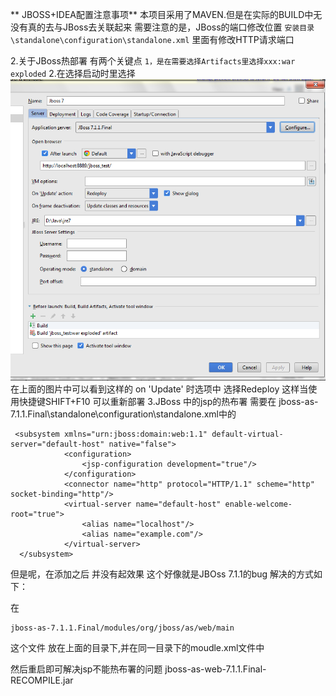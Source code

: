 ** JBOSS+IDEA配置注意事项**
    本项目采用了MAVEN.但是在实际的BUILD中无没有真的去与JBoss去关联起来
    需要注意的是，JBoss的端口修改位置
    `安装目录\standalone\configuration\standalone.xml`
    里面有修改HTTP请求端口
    
2.关于JBoss热部署
有两个关键点
`1，是在需要选择Artifacts里选择xxx:war exploded`
2.在选择启动时里选择
![查看图片](1.png)
在上面的图片中可以看到这样的
on 'Update' 时选项中 选择Redeploy
 这样当使用快捷键SHIFT+F10
 可以重新部署
 3.JBoss 中的jsp的热布署
需要在
jboss-as-7.1.1.Final\standalone\configuration\standalone.xml中的
````
 <subsystem xmlns="urn:jboss:domain:web:1.1" default-virtual-server="default-host" native="false">
            <configuration> 
                <jsp-configuration development="true"/> 
            </configuration> 
			<connector name="http" protocol="HTTP/1.1" scheme="http" socket-binding="http"/>
            <virtual-server name="default-host" enable-welcome-root="true">
                <alias name="localhost"/>
                <alias name="example.com"/>
            </virtual-server>
  </subsystem>
  ````
  但是呢，在添加之后
  并没有起效果
  这个好像就是JBOss 7.1.1的bug
  解决的方式如下：
  
  在
  ```
  jboss-as-7.1.1.Final/modules/org/jboss/as/web/main
  ```
 这个文件 放在上面的目录下,并在同一目录下的moudle.xml文件中
  <!--<resource-root path="jboss-as-web-7.1.1.Final.jar"/> -->
 <resource-root path="jboss-as-web-7.1.1.Final-RECOMPILE.jar"/>
 然后重启即可解决jsp不能热布署的问题 
 jboss-as-web-7.1.1.Final-RECOMPILE.jar 
  